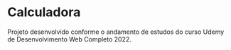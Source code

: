 # Calculadora
Projeto desenvolvido conforme o andamento de estudos do curso Udemy de Desenvolvimento Web Completo 2022.

